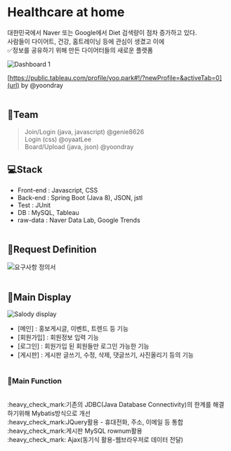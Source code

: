 # Healthcare at home
대한민국에서 Naver 또는 Google에서 Diet 검색량이 점차 증가하고 있다.<br>
사람들이 다이어트, 건강, 홈트레이닝 등에 관심이 생겼고 이에 <br> 
:white_check_mark:정보를 공유하기 위해 만든 다이어터들의 새로운 플랫폼
<br>

![Dashboard 1](https://user-images.githubusercontent.com/74237804/106859973-1f26ca80-6707-11eb-9948-fb6a32c30b92.png)

[https://public.tableau.com/profile/yoo.park#!/?newProfile=&activeTab=0](url) by @yoondray 
<br><br>

## :apple:Team
> Join/Login (java, javascript) @genie8626<br>
> Login (css) @oyaatLee<br>
> Board/Upload (java, json) @yoondray 


##  :computer:Stack
- Front-end : Javascript, CSS
- Back-end : Spring Boot (Java 8), JSON, jstl
- Test : JUnit
- DB : MySQL, Tableau
- raw-data : Naver Data Lab, Google Trends
<br><br>

## :clap:Request Definition
![요구사항 정의서](https://user-images.githubusercontent.com/74237804/106861753-8a719c00-6709-11eb-84a4-1f28ca55052b.jpg)
<br><br>

## :speech_balloon:Main Display
![Salody display](https://user-images.githubusercontent.com/74237804/106861371-05868280-6709-11eb-9dea-8183eb46089e.jpg)

- [메인] : 홍보게시글, 이벤트, 트렌드 등 기능
- [회원가입] : 회원정보 입력 기능
- [로그인] : 회원가입 된 회원들만 로그인 가능한 기능
- [게시판] : 게시판 글쓰기, 수정, 삭제, 댓글쓰기, 사진올리기 등의 기능
<br><br>

### :hammer:**Main Function**
<br>
:heavy_check_mark:기존의 JDBC(Java Database Connectivity)의 한계를 해결하기위해 Mybatis방식으로 개선<br>
:heavy_check_mark:JQuery활용 - 휴대전화, 주소, 이메일 등 통합<br>
:heavy_check_mark:게시판 MySQL rownum활용<br>
:heavy_check_mark: Ajax(동기식 활용-웹브라우저로 데이터 전달)<br>





